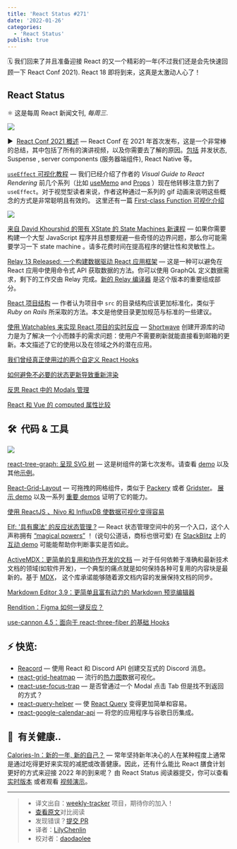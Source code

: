 ```yaml
---
title: 'React Status #271'
date: '2022-01-26'
categories:
  - 'React Status'
publish: true
---
```


🗓 我们回来了并且准备迎接 React 的又一个精彩的一年(不过我们还是会先快速回顾一下 React Conf 2021). React 18 即将到来，这真是太激动人心了！

<!--以上是预览信息，图片一张或限制百字左右，前者优先-->
<!-- more -->

## React Status

⚛️ 这是每周 React 新闻文刊, _每周三_.

![](https://res.cloudinary.com/cpress/image/upload/w_1280,e_sharpen:60/chkepxfwyol46ieebmis.jpg)

▶  [React Conf 2021 概述](https://react.statuscode.com/link/118282/web "reactjs.org") — React Conf 在 2021 年首次发布，这是一个非常棒的总结，其中包括了所有的演讲视频，以及你需要去了解的原因。[包括](https://react.statuscode.com/link/118283/web) 并发状态, Suspense , server components (服务器端组件), React Native 等。

[`useEffect` 可视化教程](./a_visual_guide_to_useEffect.md) — 我们已经介绍了作者的 _Visual Guide to React Rendering_ 前几个系列（比如 [useMemo](https://react.statuscode.com/link/118285/web) and [Props](https://react.statuscode.com/link/118286/web) ）现在他转移注意力到了 `useEffect`。对于视觉型读者来说，作者这种通过一系列的 gif 动画来说明这些概念的方式是非常聪明且有效的。 这里还有一篇 [First-class Function 可视化介绍](https://react.statuscode.com/link/118287/web)

[![](https://copm.s3.amazonaws.com/c195ee88.jpg)](https://react.statuscode.com/link/118288/web)

[来自 David Khourshid 的带有 XState 的 State Machines 新课程](https://react.statuscode.com/link/118288/web "frontendmasters.com") — 如果你需要构建一个大型 JavaScript 程序并且想要规避一些奇怪的边界问题，那么你可能需要学习一下 state machine 。请多花费时间在提高程序的健壮性和灵敏性上。

[Relay 13 Released: 一个构建数据驱动 React 应用框架](https://react.statuscode.com/link/118289/web "github.com") — 这是一种可以避免在 React 应用中使用命令式 API 获取数据的方法。你可以使用 GraphQL 定义数据需求，剩下的工作交由 Relay 完成。[新的 Relay 编译器](https://react.statuscode.com/link/118366/web) 是这个版本的重要组成部分。

[React 项目结构](https://react.statuscode.com/link/118290/web "blog.testdouble.com") — 作者认为项目中 `src` 的目录结构应该更加标准化，类似于 _Ruby on Rails_ 所采取的方法。本文是他使目录更加规范与标准的一些建议。

[使用 Watchables 来实现 React 项目的实时反应](https://react.statuscode.com/link/118291/web "www.shortwave.com") — [Shortwave](https://react.statuscode.com/link/118292/web) 创建开源库的动力是为了解决一个小而棘手的需求问题：使用户不需要刷新就能直接看到邮箱的更新。本文描述了它的使用以及在领域之外的潜在应用。

[我们曾经真正使用过的两个自定义 React Hooks](https://react.statuscode.com/link/118299/web)

[如何避免不必要的状态更新导致重新渲染](https://react.statuscode.com/link/118297/web)

[反思 React 中的 Modals 管理](https://react.statuscode.com/link/118301/web)

[React 和 Vue 的 computed 属性比较](https://react.statuscode.com/link/118302/web)

## 🛠  代码 & 工具

![](https://res.cloudinary.com/cpress/image/upload/w_1280,e_sharpen:60/zhxndq6iavr0dehtxv4y.jpg)

[react-tree-graph: 呈现 SVG 树](https://react.statuscode.com/link/118303/web "jpb12.github.io") — 这是树组件的第七次发布。请查看 [demo](https://react.statuscode.com/link/118304/web) 以及其他[示例](https://react.statuscode.com/link/118305/web)。

[React-Grid-Layout](https://react.statuscode.com/link/118306/web "github.com") — 可拖拽的网格组件，类似于 [Packery](https://react.statuscode.com/link/118307/web) 或者 [Gridster](https://react.statuscode.com/link/118308/web)。 [展示 demo](https://react.statuscode.com/link/118309/web) 以及一系列 [重要 demos](https://react.statuscode.com/link/118310/web) 证明了它的能力。

[使用 ReactJS 、Nivo 和 InfluxDB 使数据可视化变得容易](https://react.statuscode.com/link/118311/web "www.influxdata.com")

[Elf: '具有魔法' 的反应状态管理 ?](https://react.statuscode.com/link/118312/web "github.com") — React 状态管理空间中的另一个入口，这个人声称拥有 [“magical powers”](https://react.statuscode.com/link/118313/web) ！ (说句公道话，商标也很可爱) 在 [StackBlitz](https://react.statuscode.com/link/118315/web) 上的 [互动 demo](https://react.statuscode.com/link/118314/web) 可能能帮助你判断事实是否如此。

[ActiveMDX：更简单的复用和协作开发的文档](https://react.statuscode.com/link/118316/web "active-mdx.soederpop.com") — 对于任何依赖于准确和最新技术文档的领域(如软件开发)，一个典型的痛点就是如何保持各种可复用的内容块是最新的。基于 [MDX](https://react.statuscode.com/link/118317/web)， 这个库承诺能够随着源文档内容的发展保持文档的同步。

[Markdown Editor 3.9：更简单且富有动力的 Markdown 预览编辑器](https://react.statuscode.com/link/118318/web)

[Rendition：Figma 如何一键反应？](https://react.statuscode.com/link/118319/web)

[use-cannon 4.5：面向于 react-three-fiber 的基础 Hooks](https://react.statuscode.com/link/118320/web)

## ⚡️ 快览:

-   [Reacord](https://react.statuscode.com/link/118321/web) — 使用 React 和 Discord API 创建交互式的 Discord 消息。
-   [react-grid-heatmap](https://react.statuscode.com/link/118322/web) — 流行的[热力图](https://react.statuscode.com/link/118323/web)数据可视化。
-   [react-use-focus-trap](https://react.statuscode.com/link/118324/web) — 是否曾通过一个 Modal 点击 Tab 但是找不到返回的方式？
-   [react-query-helper](https://react.statuscode.com/link/118325/web) — 使 [React Query](https://react.statuscode.com/link/118326/web) 变得更加简单和容易。
-   [react-google-calendar-api](https://react.statuscode.com/link/118327/web) — 将您的应用程序与谷歌日历集成。

## 🥦  有关健康..

[Calories-In：新的一年, 新的自己？](https://react.statuscode.com/link/118328/web "github.com") — 常年坚持新年决心的人在某种程度上通常是通过吃得更好来实现的减肥或改善健康。因此，还有什么能比 React 膳食计划更好的方式来迎接 2022 年的到来呢？ 由 React Status 阅读器提交，你可以查看 [实时版本](https://react.statuscode.com/link/118329/web) 或者观看 [视频演示](https://react.statuscode.com/link/118330/web)。

---

> - 译文出自：[weekly-tracker](https://github.com/FEDarling/weekly-tracker) 项目，期待你的加入！
> - [查看原文](https://react.statuscode.com/link/118281/web)对比阅读
> - 发现错误？[提交 PR](https://github.com/FEDarling/weekly-tracker/blob/main/weeklys/react_status/271/README.md)
> - 译者：[LilyChenlin](https://github.com/LilyChenlin)
> - 校对者：[daodaolee](https://github.com/daodaolee)
